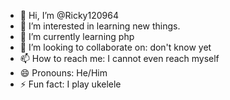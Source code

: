 - 👋 Hi, I’m @Ricky120964
- 👀 I’m interested in learning new things.
- 🌱 I’m currently learning php
- 💞️ I’m looking to collaborate on: don't know yet
- 📫 How to reach me: I cannot even reach myself
- 😄 Pronouns: He/Him
- ⚡ Fun fact: I play ukelele

<!---
Ricky120964/Ricky120964 is a ✨ special ✨ repository because its `README.md` (this file) appears on your GitHub profile.
You can click the Preview link to take a look at your changes.
--->
